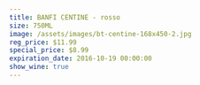 ```yaml
---
title: BANFI CENTINE - rosso
size: 750ML
image: /assets/images/bt-centine-168x450-2.jpg
reg_price: $11.99
special_price: $8.99
expiration_date: 2016-10-19 00:00:00
show_wine: true
---
```




